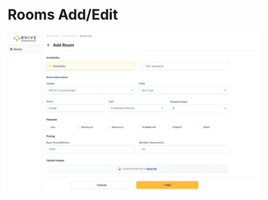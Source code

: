 # Rooms Add/Edit

<a href="/assets/images/meetings/web/rooms-add.png" target="_blank"><img src="/assets/images/meetings/web/rooms-add.png" alt="" loading="lazy"></a>